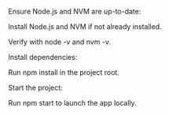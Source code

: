Ensure Node.js and NVM are up-to-date:

Install Node.js and NVM if not already installed.

Verify with node -v and nvm -v.

Install dependencies:

Run npm install in the project root.

Start the project:

Run npm start to launch the app locally.